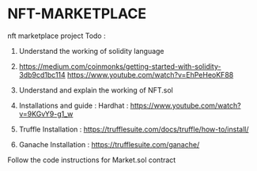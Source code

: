 # NFT-MARKETPLACE
nft marketplace project 
Todo :

1. Understand the working of solidity language 
2. https://medium.com/coinmonks/getting-started-with-solidity-3db9cd1bc114
    https://www.youtube.com/watch?v=EhPeHeoKF88

3. Understand and explain the working of NFT.sol
4. Installations and guide :
  Hardhat : https://www.youtube.com/watch?v=9KGvY9-g1_w

5. Truffle Installation : https://trufflesuite.com/docs/truffle/how-to/install/
6. Ganache Installation : https://trufflesuite.com/ganache/  


Follow the code instructions for Market.sol contract 

